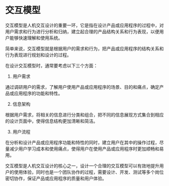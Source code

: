 # 交互模型

交互模型是人机交互设计的重要一环，它是指在设计产品或应用程序的过程中，对用户需求和行为进行分析和归纳，建立起合理的产品结构关系和行为表现，以便用户能够快速理解和使用系统。

简单来说，交互模型就是根据用户的需求和行为，把产品或应用程序的结构关系和行为表现进行规划和设计的过程。

在设计交互模型时，通常要考虑以下三个方面：

1. 用户需求

通过调研用户的需求，了解用户使用产品或应用程序的场景、目的和痛点，确定产品或应用程序的功能和特性。

2. 信息架构

根据用户需求，将相关的信息进行分类和组合，把不同的信息展现方式集合到相应的设计页面中，使得信息结构更加清晰和简洁。

3. 用户流程

在分析和设计产品或应用程序功能和特性的同时，建立用户在其中的操作过程，尽量减少用户学习成本和使用痛点，使得用户在使用产品或应用程序时更加顺畅和易用。

交互模型是人机交互设计的核心之一，设计一个合理的交互模型可以有效地提升用户的使用体验，同时也是一个团队协作的过程，需要设计、开发、测试等多个岗位密切协作，保证产品或应用程序的质量和用户体验。